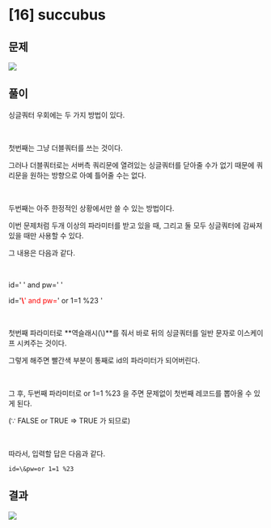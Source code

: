 

# [16] succubus

## 문제
<img src="https://img1.daumcdn.net/thumb/R1280x0/?scode=mtistory2&fname=https%3A%2F%2Fblog.kakaocdn.net%2Fdn%2FdGYU25%2Fbtrns3nGHUj%2FzMxmr9YW2AVTAgWWcKELc1%2Fimg.png">

## 풀이

싱글쿼터 우회에는 두 가지 방법이 있다.

<br>

첫번째는 그냥 더블쿼터를 쓰는 것이다.

그러나 더블쿼터로는 서버측 쿼리문에 열려있는 싱글쿼터를 닫아줄 수가 없기 때문에 쿼리문을 원하는 방향으로 아예 틀어줄 수는 없다.

<br>

두번째는 아주 한정적인 상황에서만 쓸 수 있는 방법이다.

이번 문제처럼 두개 이상의 파라미터를 받고 있을 때, 그리고 둘 모두 싱글쿼터에 감싸져 있을 때만 사용할 수 있다.

그 내용은 다음과 같다.

<br>

id='  ' and pw='  '

id='<span style="color:red;">**\\**' and pw=</span>' or 1=1 %23 '


<br>

첫번째 파라미터로 **역슬래시(\\)**를 줘서 바로 뒤의 싱글쿼터를 일반 문자로 이스케이프 시켜주는 것이다.

그렇게 해주면 빨간색 부분이 통째로 id의 파라미터가 되어버린다.

<br>
 

그 후, 두번째 파라미터로 or 1=1 %23 을 주면 문제없이 첫번째 레코드를 뽑아올 수 있게 된다.

(∵ FALSE or TRUE ⇒ TRUE 가 되므로)

<br>
 

따라서, 입력할 답은 다음과 같다.

 
```
id=\&pw=or 1=1 %23
```

## 결과
<img src="https://img1.daumcdn.net/thumb/R1280x0/?scode=mtistory2&fname=https%3A%2F%2Fblog.kakaocdn.net%2Fdn%2FcAbgGU%2Fbtrnrj5t3IO%2FC3fP1RumEYKfRcKqmf6lNK%2Fimg.png">
